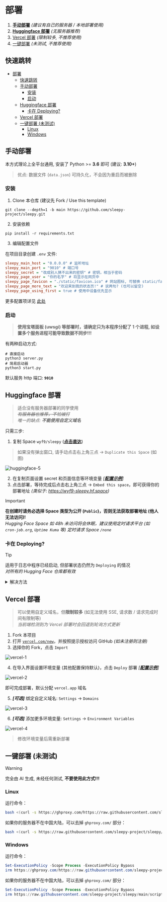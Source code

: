# 部署

1. **[手动部署](#手动部署)** *(建议有自己的服务器 / 本地部署使用)*
2. **[Huggingface 部署](#huggingface-部署)** *(无服务器推荐)*
3. [Vercel 部署](#vercel-部署) *(限制较多, 不推荐使用)*
4. [一键部署](#一键部署-未测试) *(未测试, 不推荐使用)*

## 快速跳转

- [部署](#部署)
  - [快速跳转](#快速跳转)
  - [手动部署](#手动部署)
    - [安装](#安装)
    - [启动](#启动)
  - [Huggingface 部署](#huggingface-部署)
    - [卡在 Deploying?](#卡在-deploying)
  - [Vercel 部署](#vercel-部署)
  - [一键部署 (未测试)](#一键部署-未测试)
    - [Linux](#linux)
    - [Windows](#windows)

## 手动部署

本方式理论上全平台通用, 安装了 Python >= **3.6** 即可 (建议: **3.10+**)

> 优点: 数据文件 (`data.json`) 可持久化，不会因为重启而被删除

### 安装

1. Clone 本仓库 (建议先 Fork / Use this template)

```shell
git clone --depth=1 -b main https://github.com/sleepy-project/sleepy.git
```

2. 安装依赖

```shell
pip install -r requirements.txt
```

3. 编辑配置文件

在项目目录创建 `.env` 文件:

```ini
sleepy_main_host = "0.0.0.0" # 监听地址
sleepy_main_port = "9010" # 端口号
sleepy_secret = "改成别人猜不出来的密钥" # 密钥，相当于密码
sleepy_page_user = "你的名字" # 将显示在网页中
sleepy_page_favicon = "./static/favicon.ico" # 网站图标, 可替换 static/favicon.ico 自定义 (也可以用其他格式的, 自己改路径)
sleepy_page_more_text = "欢迎来到我的状态页!" # 说两句? (也可以留空)
sleepy_page_using_first = true # 使用中设备优先显示
```

更多配置项详见 [此处](./env.md)

### 启动

> **使用宝塔面板 (uwsgi) 等部署时，请确定只为本程序分配了 1 个进程, 如设置多个服务进程可能导致数据不同步!!!**

有两种启动方式:

```shell
# 直接启动
python3 server.py
# 简易启动器
python3 start.py
```

默认服务 http 端口: **`9010`**

## Huggingface 部署

> 适合没有服务器部署的同学使用 <br/>
> *~~有服务器也推荐，不怕被打~~* <br/>
> *唯一的缺点: **不能使用自定义域名***

只需三步:

1. 复制 Space `wyf9/sleepy` (**[点击直达](https://huggingface.co/spaces/wyf9/sleepy?duplicate=true&visibility=public)**)

> 如果没有弹出窗口, 请手动点击右上角三点 -> `Duplicate this Space` (如图)

![huggingface-5](https://ghimg.siiway.top/sleepy/deploy/huggingface-5.1.png)

2. 在复制页面设置 secret 和页面信息等环境变量 *[**[配置示例](../.env.example)**]*
3. 点击部署，等待完成后点击右上角三点 -> `Embed this space`，即可获得你的部署地址 *(类似于: <https://wyf9-sleepy.hf.space>)*

> [!IMPORTANT]
> **在创建时请务必选择 Space 类型为公开 (`Public`)，否则无法获取部署地址 (他人无法访问)!** <br/>
> *Hugging Face Space 如 48h 未访问将会休眠，建议使用定时请求平台 (如 `cron-job.org`, `Uptime Kuma` 等) 定时请求 Space `/none`*

### 卡在 Deploying?

> [!TIP]
> 适用于日志中程序已经启动, 但部署状态仍然为 `Deploying` 的情况 <br/>
> *对所有的 Hugging Face 仓库都有效*

<details>

<summary>解决方法</summary>

1. 点击右上角三点 -> `Duplicate this Space`，**复制** Space 并**填写好和之前一样的环境变量**
2. 在 `Settings` 页面底部 `Delete this Space` 处**删除**旧 Space
3. 在 `Settings` -> `Rename or transfer this space` 将新 Space **重命名**为旧 Space 的名称

</details>

## Vercel 部署

> 可以使用自定义域名，但**限制较多** (如无法使用 SSE, 请求数 / 请求完成时间有限制等) <br/>
> *当前端检测到为 Vercel 部署时会回退到轮询方式更新*

1. Fork 本项目
2. 打开 [`vercel.com/new`](https://vercel.com/new)，并按照提示授权访问 GitHub *(如未注册则注册)*
3. 选择你的 Fork，点击 `Import`

![vercel-1](https://ghimg.siiway.top/sleepy/deploy/vercel-1.1.png)

4. 在导入界面设置环境变量 (其他配置保持默认)，点击 `Deploy` 部署 *[**[配置示例](../.env.example)**]*

![vercel-2](https://ghimg.siiway.top/sleepy/deploy/vercel-2.1.png)

即可完成部署，默认分配 `vercel.app` 域名

5. ***[可选]*** 绑定自定义域名: `Settings` -> `Domains`

![vercel-3](https://ghimg.siiway.top/sleepy/deploy/vercel-3.1.png)

6. ***[可选]*** 添加更多环境变量: `Settings` -> `Environment Variables`

![vercel-4](https://ghimg.siiway.top/sleepy/deploy/vercel-4.1.png)

> 修改环境变量后需重新部署

## 一键部署 (未测试)

> [!WARNING]
> 完全由 AI 生成, 未经任何测试, **不要使用此方式!!!**

### Linux

运行命令：

```bash
bash <(curl -s https://ghproxy.com/https://raw.githubusercontent.com/sleepy-project/sleepy/main/scripts/install.sh)
```

如果你的服务器不在中国大陆，可以去掉 `ghproxy.com/` 部分：

```bash
bash <(curl -s https://raw.githubusercontent.com/sleepy-project/sleepy/main/scripts/install.sh)
```

### Windows

运行命令：

```powershell
Set-ExecutionPolicy -Scope Process -ExecutionPolicy Bypass
irm https://ghproxy.com/https://raw.githubusercontent.com/sleepy-project/sleepy/main/scripts/install.ps1 | iex
```

如果你的服务器不在中国大陆，可以去掉 `ghproxy.com/` 部分：

```powershell
Set-ExecutionPolicy -Scope Process -ExecutionPolicy Bypass
irm https://raw.githubusercontent.com/sleepy-project/sleepy/main/scripts/install.ps1 | iex
```
